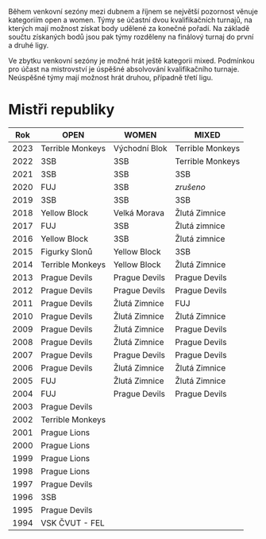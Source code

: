 Během venkovní sezóny mezi dubnem a říjnem se největší pozornost věnuje kategoriím open a women. Týmy se účastní dvou kvalifikačních turnajů, na kterých mají možnost získat body udělené za konečné pořadí. Na základě součtu získaných bodů jsou pak týmy rozděleny na finálový turnaj do první a&nbsp;druhé ligy.

Ve zbytku venkovní sezóny je možné hrát ještě kategorii mixed. Podmínkou pro účast na mistrovství je úspěšné absolvování kvalifikačního turnaje. Neúspěšné týmy mají možnost hrát druhou, případně třetí ligu.

# Mistři republiky

| Rok  | OPEN             | WOMEN         | MIXED           |
| ---- | ---------------- | ------------- | --------------- |
| 2023 | Terrible Monkeys | Východní Blok | Terrible Monkeys|
| 2022 | 3SB              | 3SB           | Terrible Monkeys|
| 2021 | 3SB              | 3SB           | 3SB             |
| 2020 | FUJ              | 3SB           | _zrušeno_       |
| 2019 | 3SB              | 3SB           | 3SB             |
| 2018 | Yellow Block     | Velká Morava  | Žlutá Zimnice   |
| 2017 | FUJ              | 3SB           | Žlutá zimnice   |
| 2016 | Yellow Block     | 3SB           | Žlutá zimnice   |
| 2015 | Figurky Slonů    | Yellow Block  | 3SB             |
| 2014 | Terrible Monkeys | Yellow Block  | Žlutá Zimnice   |
| 2013 | Prague Devils    | Prague Devils | Prague Devils   |
| 2012 | Prague Devils    | Prague Devils | Prague Devils   |
| 2011 | Prague Devils    | Žlutá Zimnice | FUJ             |
| 2010 | Prague Devils    | Žlutá Zimnice | Žlutá Zimnice   |
| 2009 | Prague Devils    | Žlutá Zimnice | Prague Devils   |
| 2008 | Prague Devils    | Žlutá Zimnice | Prague Devils   |
| 2007 | Prague Devils    | Prague Devils | Prague Devils   |
| 2006 | Prague Devils    | Žlutá Zimnice | Žlutá Zimnice   |
| 2005 | FUJ              | Žlutá Zimnice | Žlutá Zimnice   |
| 2004 | FUJ              | Prague Devils | Prague Devils   |
| 2003 | Prague Devils    |               |                 |
| 2002 | Terrible Monkeys |               |                 |
| 2001 | Prague Lions     |               |                 |
| 2000 | Prague Lions     |               |                 |
| 1999 | Prague Lions     |               |                 |
| 1998 | Prague Lions     |               |                 |
| 1997 | Prague Devils    |               |                 |
| 1996 | 3SB              |               |                 |
| 1995 | Prague Devils    |               |                 |
| 1994 | VSK ČVUT - FEL   |               |                 |
